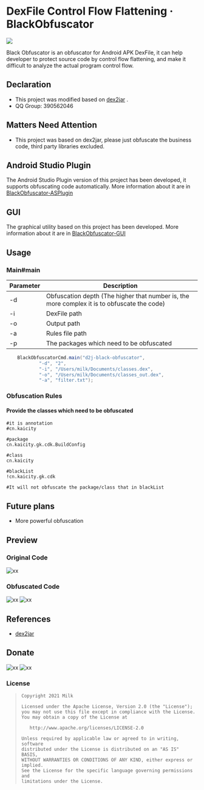 # DexFile Control Flow Flattening · BlackObfuscator

![](https://img.shields.io/badge/language-java-brightgreen.svg)

Black Obfuscator is an obfuscator for Android APK DexFile, it can help developer to protect source code by control flow flattening, and make it difficult to analyze the actual program control flow.

## Declaration
- This project was modified based on [dex2jar](https://github.com/pxb1988/dex2jar) .
- QQ Group: 390562046

## Matters Need Attention
- This project was based on dex2jar, please just obfuscate the business code, third party libraries excluded.

## Android Studio Plugin
The Android Studio Plugin version of this project has been developed, it supports obfuscating code automatically. More information about it are in [BlackObfuscator-ASPlugin](https://github.com/CodingGay/BlackObfuscator-ASPlugin)

## GUI
The graphical utility based on this project has been developed. More information about it are in [BlackObfuscator-GUI](https://github.com/CodingGay/BlackObfuscator-GUI)

## Usage
### Main#main

Parameter | Description 
---|---
-d | Obfuscation depth (The higher that number is, the more complex it is to obfuscate the code) 
-i | DexFile path 
-o | Output path 
-a | Rules file path 
-p | The packages which need to be obfuscated

```java
    BlackObfuscatorCmd.main("d2j-black-obfuscator",
            "-d", "2",
            "-i", "/Users/milk/Documents/classes.dex",
            "-o", "/Users/milk/Documents/classes_out.dex",
            "-a", "filter.txt");
```
### Obfuscation Rules
#### Provide the classes which need to be obfuscated
```x
#it is annotation
#cn.kaicity

#package
cn.kaicity.gk.cdk.BuildConfig

#class
cn.kaicity

#blackList
!cn.kaicity.gk.cdk

#It will not obfuscate the package/class that in blackList
```

## Future plans
- More powerful obfuscation

## Preview
### Original Code
![xx](image/orig.png)
### Obfuscated Code
![xx](image/obf1.png)
![xx](image/obf2.png)

## References

- [dex2jar](https://github.com/pxb1988/dex2jar)

## Donate
![xx](image/wechat.png)
![xx](image/aliplay.jpg)


### License

> ```
> Copyright 2021 Milk
>
> Licensed under the Apache License, Version 2.0 (the "License");
> you may not use this file except in compliance with the License.
> You may obtain a copy of the License at
>
>    http://www.apache.org/licenses/LICENSE-2.0
>
> Unless required by applicable law or agreed to in writing, software
> distributed under the License is distributed on an "AS IS" BASIS,
> WITHOUT WARRANTIES OR CONDITIONS OF ANY KIND, either express or implied.
> See the License for the specific language governing permissions and
> limitations under the License.
> ```

